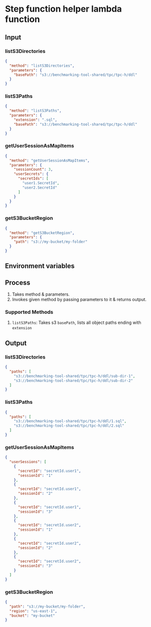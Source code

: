 # Step function helper lambda function

## Input

### listS3Directories

```json
{
  "method": "listS3Directories",
  "parameters": {
    "basePath": "s3://benchmarking-tool-shared/tpc/tpc-h/ddl"
  }
}
```

### listS3Paths

```json
{
  "method": "listS3Paths",
  "parameters": {
    "extension": ".sql",
    "basePath": "s3://benchmarking-tool-shared/tpc/tpc-h/ddl"
  }
}
```

### getUserSessionAsMapItems

```json
{
  "method": "getUserSessionAsMapItems",
  "parameters": {
    "sessionCount": 3,
    "userSecrets": {
      "secretIds": [
        "user1.SecretId",
        "user2.SecretId"
      ]
    }
  }
}
```

### getS3BucketRegion

```json
{
  "method": "getS3BucketRegion",
  "parameters": {
    "path": "s3://my-bucket/my-folder"
  }
}
```

## Environment variables

## Process

1. Takes method & parameters.
2. Invokes given method by passing parameters to it & returns output.

### Supported Methods

1. `listS3Paths`: Takes s3 `basePath`, lists all object paths ending with `extension`

## Output

### listS3Directories

```json
{
  "paths": [
    "s3://benchmarking-tool-shared/tpc/tpc-h/ddl/sub-dir-1",
    "s3://benchmarking-tool-shared/tpc/tpc-h/ddl/sub-dir-2"
  ]
}
```

### listS3Paths

```json
{
  "paths": [
    "s3://benchmarking-tool-shared/tpc/tpc-h/ddl/1.sql",
    "s3://benchmarking-tool-shared/tpc/tpc-h/ddl/2.sql"
  ]
}
```

### getUserSessionAsMapItems

```json
{
  "userSessions": [
    {
      "secretId": "secretId.user1",
      "sessionId": "1"
    },
    {
      "secretId": "secretId.user1",
      "sessionId": "2"
    },
    {
      "secretId": "secretId.user1",
      "sessionId": "3"
    },
    {
      "secretId": "secretId.user2",
      "sessionId": "1"
    },
    {
      "secretId": "secretId.user2",
      "sessionId": "2"
    },
    {
      "secretId": "secretId.user2",
      "sessionId": "3"
    }
  ]
}
```

### getS3BucketRegion

```json
{
  "path": "s3://my-bucket/my-folder",
  "region": "us-east-1",
  "bucket": "my-bucket"
}
```